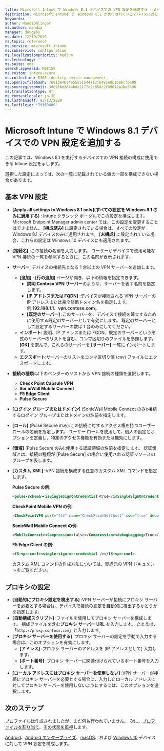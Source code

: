 ```yaml
---
title: Microsoft Intune で Windows 8.1 デバイスでの VPN 設定を構成する - Azure | Microsoft Docs
description: Microsoft Intune で、Windows 8.1 が実行されているデバイスに対して、仮想プライベート ネットワーク (VPN) 構成設定を使用して VPN 構成プロファイルを追加または作成します。これには、接続の詳細、IP または FQDN アドレスを含めるプロキシ設定、および TCP ポートが含まれます。
keywords: ''
author: MandiOhlinger
ms.author: mandia
manager: dougeby
ms.date: 12/19/2019
ms.topic: reference
ms.service: microsoft-intune
ms.subservice: configuration
ms.localizationpriority: medium
ms.technology: ''
ms.suite: ems
search.appverid: MET150
ms.custom: intune-azure
ms.collection: M365-identity-device-management
ms.openlocfilehash: 76813e4634e55651b44712fb486e0b1babcfba09
ms.sourcegitcommit: 3d895be2844bda2177c2c85dc2f09612a1be5490
ms.translationtype: HT
ms.contentlocale: ja-JP
ms.lasthandoff: 03/13/2020
ms.locfileid: "79360406"
---
```

# <a name="add-vpn-settings-on-windows-81-devices-in-microsoft-intune"></a>Microsoft Intune で Windows 8.1 デバイスでの VPN 設定を追加する



この記事では、Windows 8.1 を実行するデバイスでの VPN 接続の構成に使用できる Intune 設定を示します。

選択した設定によっては、次の一覧に記載されている値の一部を構成できない場合があります。

## <a name="base-vpn-settings"></a>基本 VPN 設定

- **[Apply all settings to Windows 8.1 only]\(すべての設定を Windows 8.1 のみに適用する\)** : Intune クラシック ポータルでこの設定を構成します。 Microsoft Endpoint Manager admin center では、この設定を変更することはできません。 **[構成済み]** に設定されている場合は、すべての設定が Windows 8.1 デバイスのみに適用されます。 **[未構成]** に設定されている場合、これらの設定は Windows 10 デバイスにも適用されます。
- **[接続名]** :この接続の名前を入力します。 ユーザーがデバイスで使用可能な VPN 接続の一覧を参照するときに、この名前が表示されます。
- **サーバー**: デバイスの接続先となる 1 台以上の VPN サーバーを追加します。
  - **[追加]** : **[行の追加]** ページが開き、以下の情報を指定できます。
    - **説明**:**Contoso VPN サーバー**のような、サーバーを表す名前を指定します。
    - **[IP アドレスまたは FQDN]** :デバイスが接続される VPN サーバーの IP アドレスまたは完全修飾ドメイン名を指定します。 例:**192.168.1.1**、**vpn.contoso.com**。
    - **[既定のサーバー]** :このサーバーを、デバイスで接続を確立するために使用する既定のサーバーとして有効にします。 既定のサーバーとして設定するサーバーの数は 1 台のみにしてください。
  - **インポート**: 説明、IP アドレスまたは FQDN、既定のサーバーという形式のサーバーのリストを含む、コンマ区切りのファイルを参照します。 **[OK]** を選んで、これらのサーバーを **[サーバー]** 一覧にインポートします。
  - **エクスポート**:サーバーのリストをコンマ区切り値 (csv) ファイルにエクスポートします。

- **接続の種類**:以下のベンダーのリストから VPN 接続の種類を選択します。
  - **Check Point Capsule VPN**
  - **SonicWall Mobile Connect**
  - **F5 Edge Client**
  - **Pulse Secure**

<!--- **Fingerprint** (Check Point Capsule VPN only): Specify a string (for example, "Contoso Fingerprint Code") that will be used to verify that the VPN server can be trusted. A fingerprint can be sent to the client so it knows to trust any server that presents the same fingerprint when connecting. If the device doesn’t already have the fingerprint, it will prompt the user to trust the VPN server that they are connecting to while showing the fingerprint. (The user manually verifies the fingerprint and chooses **trust** to connect.) --->

- **[ログイン グループまたはドメイン]** (SonicWall Mobile Connect のみ):接続するログイン グループまたはドメインの名前を指定します。

- **[ロール]** (Pulse Secure のみ):この接続に対するアクセス権を持つユーザー ロールの名前を指定します。 ユーザー ロールを使用して、個人の設定とオプションを定義し、特定のアクセス機能を有効または無効にします。

- **[領域]** (Pulse Secure のみ):使用する認証領域の名前を指定します。 認証領域とは、接続の種類が [Pulse Secure] の場合に使用される認証リソースのグループを表します。

- **[カスタム XML]** :VPN 接続を構成する任意のカスタム XML コマンドを指定します。

  **Pulse Secure の例**:

  ```xml
  <pulse-schema><isSingleSignOnCredential>true</isSingleSignOnCredential></pulse-schema>
  ```

  **CheckPoint Mobile VPN の例**:

  ```xml
  <CheckPointVPN port="443" name="CheckPointSelfhost" sso="true" debug="3" />
  ```

  **SonicWall Mobile Connect の例**:

  ```xml
  <MobileConnect><Compression>false</Compression><debugLogging>True</debugLogging><packetCapture>False</packetCapture></MobileConnect>
  ```

  **F5 Edge Client の例**:

  ```xml
  <f5-vpn-conf><single-sign-on-credential /></f5-vpn-conf>
  ```

  カスタム XML コマンドの作成方法については、製造元の VPN ドキュメントをご覧ください。

## <a name="proxy-settings"></a>プロキシの設定

- **[自動的にプロキシ設定を検出する]** :VPN サーバーが接続にプロキシ サーバーを必要とする場合は、デバイスで接続の設定を自動的に検出するかどうかを指定します。
- **[自動構成スクリプト]** :ファイルを使用してプロキシ サーバーを構成します。 構成ファイルを含む**プロキシ サーバー URL** を入力します。 たとえば、「`http://proxy.contoso.com`」と入力します。
- **[プロキシ サーバーを使用する]** :プロキシ サーバーの設定を手動で入力する場合は、このオプションを有効にします。
  - **[アドレス]** :プロキシ サーバーのアドレスを (IP アドレスとして) 入力します。
  - **[ポート番号]** :プロキシ サーバーに関連付けられているポート番号を入力します。
- **[ローカル アドレスにはプロキシ サーバーを使用しない]** :VPN サーバーが接続にプロキシ サーバーを必要とする場合に、入力したローカル アドレスに対してプロキシ サーバーを使用しないようにするには、このオプションを選択します。

## <a name="next-steps"></a>次のステップ

プロファイルは作成されましたが、まだ何も行われていません。 次に、[プロファイルを割り当て](device-profile-assign.md)、[その状態を監視](device-profile-monitor.md)します。

[Android](vpn-settings-android.md)、[Android エンタープライズ](vpn-settings-android-enterprise.md)、[macOS](vpn-settings-macos.md)、および [Windows 10](vpn-settings-windows-10.md) デバイスに対して VPN 設定を構成します。
